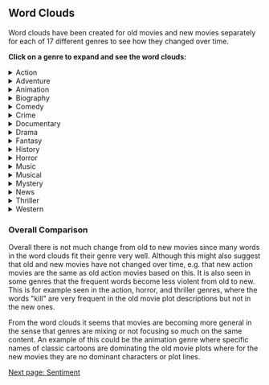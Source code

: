 
## Word Clouds

Word clouds have been created for old movies and new movies separately for each of 17 different genres to see how they changed over time.


**Click on a genre to expand and see the word clouds:**
<!-- Markdown is not completely supported within <details> tag so images must be inserted with html syntax -->
<details>
  <summary>Action</summary>

  <img src="images/wordclouds/OldActionWC.jpg" class="wordcloud_left" width="50%"/>
  <img src="images/wordclouds/NewActionWC.jpg" class="wordcloud_right" width="50%"/>

  The action genre for old and new movies are quite similar but there are some words which have been replaced. For example the word "kill" which is very often present in older movie plots is almost completely gone for new movie plots. Instead words such as "life", "world", and "man" occur more frequently.

  <br><br>

</details>

<details>
  <summary>Adventure</summary>

  <img src="images/wordclouds/OldAdventureWC.jpg" class="wordcloud_left" width="50%"/>
  <img src="images/wordclouds/NewAdventureWC.jpg" class="wordcloud_right" width="50%"/>

  For older adventure movies, words like "escape", "return", "back", "find", and "take" occur more often than in newer adventure movies where once again the words "world" and "life" are more frequent. When taking a closer look, the two categories do have some similarities in the plots described. Both new and old adventure movies seem to describe some type of journey, using words such as "arrive", "return", "go", and "leave" for old movies, and "back", "trip", and "journey" for new movies.

  <br><br>

</details>

<details>
  <summary>Animation</summary>

  <img src="images/wordclouds/OldAnimationWC.jpg" class="wordcloud_left" width="50%"/>
  <img src="images/wordclouds/NewAnimationWC.jpg" class="wordcloud_right" width="50%"/>

  For old animation movies certain names such as Daffy, Tom and Jerry are often used in plot descriptions which could mean that cartoons with these characters dominate the genre. Again words like "life" and "world" are often used in the newer plot descriptions, but also "new" and "friend" are much more present for newer movies. In both old and new movies the words "one" and "find" are present. It is interesting to see the distinct shift in the complexity of plots going from old to new movies. New animation films seem to be much more similar to other genres, suggesting a more common plotline, while old movies seem to be very centered around the characters rather than a deep plot.

  <br><br>

</details>

<details>
  <summary>Biography</summary>

  <img src="images/wordclouds/OldBiographyWC.jpg" class="wordcloud_left" width="50%"/>
  <img src="images/wordclouds/NewBiographyWC.jpg" class="wordcloud_right" width="50%"/>

  In the biography genre the words "one" and "life" occur often for both old and new movies, which makes sense since biographies often revolve around the life of some person. Notably the word "documentary" are present in the word cloud for new movies which is a clear sign of genres being mixed since many movies include several genres. Furthermore the word "film" occurs frequently in the plot descriptions. This could be due to the type of genre since a biography is often based on facts and the word "film" is also seen frequently in plot descriptions for the genres; Documentary, History, and News which might be because of how a documentary plot (or other fact based movie) is written. It might for example be natural to write that this film is about some interesting person and his/her fight against something. While in other fictional movies it might not be natural to write "this film is about". 

  <br><br>

</details>

<details>
  <summary>Comedy</summary>

  <img src="images/wordclouds/OldComedyWC.jpg" class="wordcloud_left" width="50%"/>
  <img src="images/wordclouds/NewComedyWC.jpg" class="wordcloud_right" width="50%"/>

  Again the words "one" and "find" are often present for both old and new movies. Also the words "new", "friend", and "life" are present in both where the latter two are more present in new movies. Furthermore the word "love" is often used in plot descriptions for new movies and could again be a sign of genre mixing since there are probably many movies in the romantic comedy genre.

  <br><br>

</details>

<details>
  <summary>Crime</summary>

  <img src="images/wordclouds/OldCrimeWC.jpg" class="wordcloud_left" width="50%"/>
  <img src="images/wordclouds/NewCrimeWC.jpg" class="wordcloud_right" width="50%"/>

  The word cloud for old crime movies are very different from the word clouds seen previously since there are many names of persons. The abundance of names suggest that the genre is more dominated by certain actors or characters than by common plotlines. Newer crime movies on the other hand include words such as "life", "one", "find", and "new", which is also seen in several other word clouds, but has some genre specific words such as "police" and "killer" which make a lot of sense.

  <br><br>

</details>

<details>
  <summary>Documentary</summary>

  <img src="images/wordclouds/OldDocumentaryWC.jpg" class="wordcloud_left" width="50%"/>
  <img src="images/wordclouds/NewDocumentaryWC.jpg" class="wordcloud_right" width="50%"/>

  For the documentary genre both old and new plot descriptions often use the words "documentary" and "film". The words "world" and "life" are used for both old and new movies but again more often for new movies. Furthermore words such as "year", "story", "family", "war", "people" and "one" are used for both old and new movies, some more in old and some more in new movies. Interestingly, the categories do not seem to be highly related to the events of the time periods. This would likely be different if the ranges were smaller.

  <br><br>

</details>

<details>
  <summary>Drama</summary>

  <img src="images/wordclouds/OldDramaWC.jpg" class="wordcloud_left" width="50%"/>
  <img src="images/wordclouds/NewDramaWC.jpg" class="wordcloud_right" width="50%"/>

  Once again "one" and "life" are often used. The words "love", "film", "find", and "family" are also used in both. In fact it is clear that a large aspect of drama movies is "family", since words like "father", "mother", "home", "friend", and "son" are also frequent in both old and new movies.

  <br><br>

</details>

<details>
  <summary>Fantasy</summary>

  <img src="images/wordclouds/OldFantasyWC.jpg" class="wordcloud_left" width="50%"/>
  <img src="images/wordclouds/NewFantasyWC.jpg" class="wordcloud_right" width="50%"/>

  Again there are several words included in both old and new movie plot description which have also been used in many previous plot descriptions. These are for example "find" and "one" which are used for both old and new and "world" and "life" which is used much more for new movies. For old movies the words "back" and "return" are used much more frequently than for new movies. This suggests that new fantasy movies are becoming more diverse as they do not really contain any clear genre specific words whereas old fantasy movies seem to be more similar to adventure and action movies in general suggesting a more narrow genre mixing.

  <br><br>

</details>

<details>
  <summary>History</summary>

  <img src="images/wordclouds/OldHistoryWC.jpg" class="wordcloud_left" width="50%"/>
  <img src="images/wordclouds/NewHistoryWC.jpg" class="wordcloud_right" width="50%"/>

  Once again "one" and "life" is present in both word clouds as well as the word "film". In the word cloud for new history movies the word "documentary" is present which it is not for old movies. This can again be a sign of mixing genres. Furthermore there is more focus on war in old history movies since the word "war" is more frequently used as well as words like "death", "battle", "soldier", "army" and "Hitler". Some of these words are also present in the new history movie word cloud but much less frequently.  

  <br><br>

</details>

<details>
  <summary>Horror</summary>

  <img src="images/wordclouds/OldHorrorWC.jpg" class="wordcloud_left" width="50%"/>
  <img src="images/wordclouds/NewHorrorWC.jpg" class="wordcloud_right" width="50%"/>

  The words "find" and "one" are again present for both old and new movies and there are many words which fit the genre well in both old and new such as "house", "night", "kill", "killer", "death", "dead", and "body" for old horror movies and "house", "night", "killer", "dead", and "terrifying" for new horror movies. But as with the action movies the word "kill" and similar words are much less used in the new movie plots compared to the old. Furthermore a word like "zombie" appears for new movies but not for old ones and on the other hand a word like "dr" (assumed to be short for doctor) appears for old movies but not new movies.

  <br><br>

</details>

<details>
  <summary>Music</summary>

  <img src="images/wordclouds/OldMusicWC.jpg" class="wordcloud_left" width="50%"/>
  <img src="images/wordclouds/NewMusicWC.jpg" class="wordcloud_right" width="50%"/>

  The music genre contains the common words of "film" again but also contains a lot of understandable genre specific words. These words include "music", "band", "concert", and many more. It is quite clear that the new and old movies both clearly describe music movies and there does not seem to be a major shift in the description of this type of movie. However, it should be mentioned that new movies include more of the general words similar to those seen in adventure. This may suggest that new music movies have become more cinematic as opposed to factual.

  <br><br>

</details>

<details>
  <summary>Musical</summary>

  <img src="images/wordclouds/OldMusicalWC.jpg" class="wordcloud_left" width="50%"/>
  <img src="images/wordclouds/NewMusicalWC.jpg" class="wordcloud_right" width="50%"/>

  Several of the more frequent words occur in both old and new movie plots. Frequent words like "life" and "film" occur often in new movies but not as much in old ones. Other frequent words like "one", "love", "find", and "father" occur more often in old movies compared to new ones. Furthermore the word "music" occurs more often in new movie plots as well as the word "musical" which is surprisingly not in the old movie plots at all.

  <br><br>

</details>

<details>
  <summary>Mystery</summary>

  <img src="images/wordclouds/OldMysteryWC.jpg" class="wordcloud_left" width="50%"/>
  <img src="images/wordclouds/NewMysteryWC.jpg" class="wordcloud_right" width="50%"/>

  The words "find", and "one" are once again very frequent in both new and old. The word "life" is very frequent for new movies but not as much for old movies. In the old movie plots the words "killer", "killed", "kill", and "murder" are much more frequent compared to new movies which is the same pattern as seen in the action and horror genres. Words like "mystery" and "mysterious" is more frequent in the new movie plots compared to the old ones. This suggests that mystery films may have become less based on violence in the more recent years.

  <br><br>

</details>

<details>
  <summary>News</summary>

  <img src="images/wordclouds/OldNewsWC.jpg" class="wordcloud_left" width="50%"/>
  <img src="images/wordclouds/NewNewsWC.jpg" class="wordcloud_right" width="50%"/>

  In the news genre the word cloud for old movie plots contain many words and names like "bosnian", "Yugoslavia", "Kosovo", "serb", and "yugoslav" which are not present in the new news genre word cloud. Instead again words like "one", "life", "world", and "new" are very frequent. Furthermore the word "documentary" is frequent in the new movie plots which again makes sense due to the genres that might overlap. The old news movies seem to be indicative of the ongoing events whereas the new movies seem to be more diverse due to the higher frequency of very general words.

  <br><br>

</details>

<details>
  <summary>Thriller</summary>

  <img src="images/wordclouds/OldThrillerWC.jpg" class="wordcloud_left" width="50%"/>
  <img src="images/wordclouds/NewThrillerWC.jpg" class="wordcloud_right" width="50%"/>

  The words "find" and "one" are very frequent in both new and old thriller movie plots, where "life" is more frequent in new movie plots and "kill" more frequent in old movie plots. For old movies plots the words "police" and "take" are more frequent, in fact "police" is not present at all for new movies. Instead words like "friend", "family" and "young" are more frequent. This is pretty interesting as it suggests a change in the common plot of thrillers. Old thrillers seem to be quite simliar to new crime movies, whereas new thrillers seem much more broad. New thrillers also seem to be more centered around families rather than police work.

  <br><br>

</details>

<details>
  <summary>Western</summary>

  <img src="images/wordclouds/OldWesternWC.jpg" class="wordcloud_left" width="50%"/>
  <img src="images/wordclouds/NewWesternWC.jpg" class="wordcloud_right" width="50%"/>

  As seen in the word clouds above, old and new western movies are very similar and it is very clear what entities are often in western movies, such as a "town", "outlaws", "sheriff", and "man" or "men" who are fighting the outlaws to protect the town and their family. Again the word "one" appears frequently in both, where "life" again is much more frequent in new. The old movie plots contain the words "kill" and "killed" more frequently than the new movie plots. Furthermore words like "take", "back", "horse", and "indian" are more frequent for the old movies.

  <br><br>

</details>


### Overall Comparison
Overall there is not much change from old to new movies since many words in the word clouds fit their genre very well. Although this might also suggest that old and new movies have not changed over time, e.g. that new action movies are the same as old action movies based on this. It is also seen in some genres that the frequent words become less violent from old to new. This is for example seen in the action, horror, and thriller genres, where the words "kill" are very frequent in the old movie plot descriptions but not in the new ones.

From the word clouds it seems that movies are becoming more general in the sense that genres are mixing or not focusing so much on the same content. An example of this could be the animation genre where specific names of classic cartoons are dominating the old movie plots where for the new movies they are no dominant characters or plot lines.



[Next page: Sentiment](sentiment.md)

